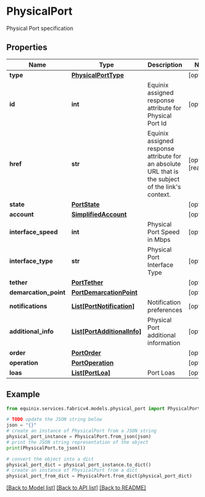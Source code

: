# PhysicalPort

Physical Port specification

## Properties

Name | Type | Description | Notes
------------ | ------------- | ------------- | -------------
**type** | [**PhysicalPortType**](PhysicalPortType.md) |  | [optional] 
**id** | **int** | Equinix assigned response attribute for Physical Port Id | [optional] 
**href** | **str** | Equinix assigned response attribute for an absolute URL that is the subject of the link&#39;s context. | [optional] [readonly] 
**state** | [**PortState**](PortState.md) |  | [optional] 
**account** | [**SimplifiedAccount**](SimplifiedAccount.md) |  | [optional] 
**interface_speed** | **int** | Physical Port Speed in Mbps | [optional] 
**interface_type** | **str** | Physical Port Interface Type | [optional] 
**tether** | [**PortTether**](PortTether.md) |  | [optional] 
**demarcation_point** | [**PortDemarcationPoint**](PortDemarcationPoint.md) |  | [optional] 
**notifications** | [**List[PortNotification]**](PortNotification.md) | Notification preferences | [optional] 
**additional_info** | [**List[PortAdditionalInfo]**](PortAdditionalInfo.md) | Physical Port additional information | [optional] 
**order** | [**PortOrder**](PortOrder.md) |  | [optional] 
**operation** | [**PortOperation**](PortOperation.md) |  | [optional] 
**loas** | [**List[PortLoa]**](PortLoa.md) | Port Loas | [optional] 

## Example

```python
from equinix.services.fabricv4.models.physical_port import PhysicalPort

# TODO update the JSON string below
json = "{}"
# create an instance of PhysicalPort from a JSON string
physical_port_instance = PhysicalPort.from_json(json)
# print the JSON string representation of the object
print(PhysicalPort.to_json())

# convert the object into a dict
physical_port_dict = physical_port_instance.to_dict()
# create an instance of PhysicalPort from a dict
physical_port_from_dict = PhysicalPort.from_dict(physical_port_dict)
```
[[Back to Model list]](../README.md#documentation-for-models) [[Back to API list]](../README.md#documentation-for-api-endpoints) [[Back to README]](../README.md)


